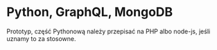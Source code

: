 # Python, GraphQL, MongoDB

Prototyp, część Pythonową należy przepisać na PHP albo node-js, jeśli uznamy to za stosowne.
